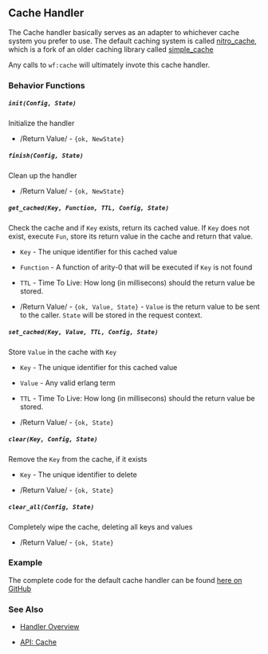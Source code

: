 <!-- dash: Handlers - Cache | Guide | ###:Section -->



## Cache Handler

  The Cache handler basically serves as an adapter to whichever cache system
  you prefer to use.  The default caching system is called
  [nitro\_cache](https://github.com/nitrogen/nitro_cache), which is a fork of an
  older caching library called [simple\_cache](https://github.com/marcelog/simple_cache)

  Any calls to `wf:cache` will ultimately invote this cache handler.

### Behavior Functions
 
##### `init(Config, State)`

  Initialize the handler

  *  /Return Value/ - `{ok, NewState}` 

##### `finish(Config, State)`

  Clean up the handler

  *  /Return Value/ - `{ok, NewState}`
  
##### `get_cached(Key, Function, TTL, Config, State)`
  
  Check the cache and if `Key` exists, return its cached value.  If `Key` does
  not exist, execute `Fun`, store its return value in the cache and return that
  value.

  *  `Key` - The unique identifier for this cached value

  *  `Function` - A function of arity-0 that will be executed if `Key` is not found

  *  `TTL` - Time To Live: How long (in millisecons) should the return value be stored.

  *  /Return Value/ - `{ok, Value, State}` - `Value` is the return value to be sent to the caller.  `State` will be stored in the request context.

##### `set_cached(Key, Value, TTL, Config, State)`
  
  Store `Value` in the cache with `Key`
  
  *  `Key` - The unique identifier for this cached value

  *  `Value` - Any valid erlang term

  *  `TTL` - Time To Live: How long (in millisecons) should the return value be stored.

  *  /Return Value/ - `{ok, State}`

##### `clear(Key, Config, State)`
  
  Remove the `Key` from the cache, if it exists
  
  *  `Key` - The unique identifier to delete

  *  /Return Value/ - `{ok, State}`

##### `clear_all(Config, State)`
 
  Completely wipe the cache, deleting all keys and values 
  
  *  /Return Value/ - `{ok, State}`

### Example

The complete code for the default cache handler can be found [here on GitHub](https://github.com/nitrogen/nitrogen_core/blob/master/src/handlers/cache/default_cache_handler.erl)


### See Also

 *  [Handler Overview](./handlers.md)

 *  [API: Cache](./api)
